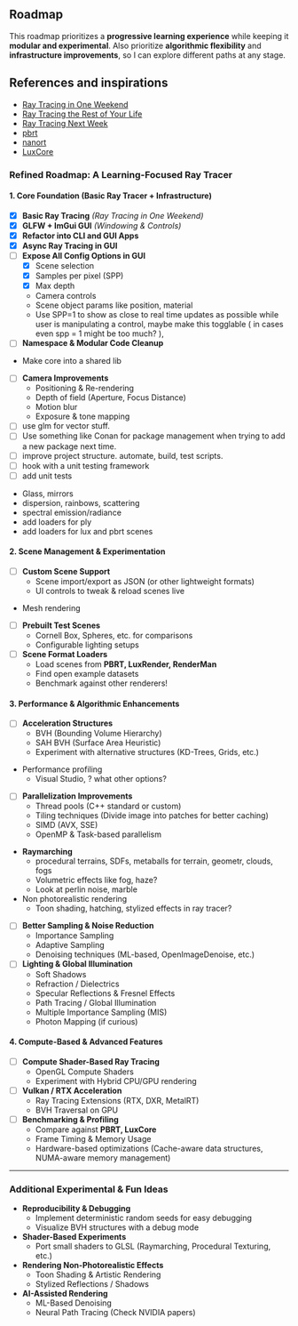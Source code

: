 
## Roadmap

This roadmap prioritizes a **progressive learning experience** while keeping it **modular and experimental**.
Also prioritize **algorithmic flexibility** and **infrastructure improvements**, so I can explore different paths at any stage.  

## References and inspirations

- [Ray Tracing in One Weekend](https://raytracing.github.io/books/RayTracingInOneWeekend.html)
- [Ray Tracing the Rest of Your Life](https://raytracing.github.io/books/RayTracingTheRestOfYourLife.html)
- [Ray Tracing Next Week](https://raytracing.github.io/books/RayTracingNextWeek.html)
- [pbrt](https://github.com/mmp/pbrt-v4)
- [nanort](https://github.com/lighttransport/nanort?tab=readme-ov-file)
- [LuxCore](https://github.com/LuxCoreRender/LuxCore)


### **Refined Roadmap: A Learning-Focused Ray Tracer**  

#### **1. Core Foundation (Basic Ray Tracer + Infrastructure)**
- [x] **Basic Ray Tracing** *(Ray Tracing in One Weekend)*
- [x] **GLFW + ImGui GUI** *(Windowing & Controls)*
- [x] **Refactor into CLI and GUI Apps**
- [x] **Async Ray Tracing in GUI**
- [ ] **Expose All Config Options in GUI** 
  - [x] Scene selection
  - [x] Samples per pixel (SPP)
  - [x] Max depth
  - Camera controls
  - Scene object params like position, material
  - Use SPP=1 to show as close to real time updates as possible while user is manipulating a control, 
    maybe make this togglable ( in cases even spp = 1 might be too much? ), 
- [ ] **Namespace & Modular Code Cleanup**
- Make core into a shared lib
- [ ] **Camera Improvements**
  - Positioning & Re-rendering  
  - Depth of field (Aperture, Focus Distance)
  - Motion blur
  - Exposure & tone mapping
- [ ] use glm for vector stuff.
- [ ] Use something like Conan for package management when trying to add a new package next time.
- [ ] improve project structure. automate, build, test scripts.
- [ ] hook with a unit testing framework
- [ ] add unit tests
- Glass, mirrors
- dispersion, rainbows, scattering
- spectral emission/radiance
- add loaders for ply
- add loaders for lux and pbrt scenes
    

#### **2. Scene Management & Experimentation**
- [ ] **Custom Scene Support**
  - Scene import/export as JSON (or other lightweight formats)
  - UI controls to tweak & reload scenes live  
- Mesh rendering
- [ ] **Prebuilt Test Scenes**
  - Cornell Box, Spheres, etc. for comparisons
  - Configurable lighting setups  
- [ ] **Scene Format Loaders**
  - Load scenes from **PBRT, LuxRender, RenderMan**
  - Find open example datasets
  - Benchmark against other renderers!

#### **3. Performance & Algorithmic Enhancements**
- [ ] **Acceleration Structures**
  - BVH (Bounding Volume Hierarchy)
  - SAH BVH (Surface Area Heuristic)
  - Experiment with alternative structures (KD-Trees, Grids, etc.)  
- Performance profiling
  - Visual Studio, ? what other options?
- [ ] **Parallelization Improvements**
  - Thread pools (C++ standard or custom)  
  - Tiling techniques (Divide image into patches for better caching)  
  - SIMD (AVX, SSE)  
  - OpenMP & Task-based parallelism
- **Raymarching**
    - procedural terrains, SDFs, metaballs for terrain, geometr, clouds, fogs
    - Volumetric effects like fog, haze?
    - Look at perlin noise, marble
- Non photorealistic rendering
    - Toon shading, hatching, stylized effects in ray tracer?
- [ ] **Better Sampling & Noise Reduction**
  - Importance Sampling
  - Adaptive Sampling  
  - Denoising techniques (ML-based, OpenImageDenoise, etc.)  
- [ ] **Lighting & Global Illumination**
  - Soft Shadows  
  - Refraction / Dielectrics  
  - Specular Reflections & Fresnel Effects  
  - Path Tracing / Global Illumination  
  - Multiple Importance Sampling (MIS)  
  - Photon Mapping (if curious)  

#### **4. Compute-Based & Advanced Features**
- [ ] **Compute Shader-Based Ray Tracing**
  - OpenGL Compute Shaders  
  - Experiment with Hybrid CPU/GPU rendering  
- [ ] **Vulkan / RTX Acceleration**
  - Ray Tracing Extensions (RTX, DXR, MetalRT)  
  - BVH Traversal on GPU  
- [ ] **Benchmarking & Profiling**
  - Compare against **PBRT, LuxCore**  
  - Frame Timing & Memory Usage  
  - Hardware-based optimizations (Cache-aware data structures, NUMA-aware memory management)  

---

### **Additional Experimental & Fun Ideas**
- **Reproducibility & Debugging**
  - Implement deterministic random seeds for easy debugging  
  - Visualize BVH structures with a debug mode  
- **Shader-Based Experiments**
  - Port small shaders to GLSL (Raymarching, Procedural Texturing, etc.)  
- **Rendering Non-Photorealistic Effects**
  - Toon Shading & Artistic Rendering  
  - Stylized Reflections / Shadows  
- **AI-Assisted Rendering**
  - ML-Based Denoising  
  - Neural Path Tracing (Check NVIDIA papers)  

